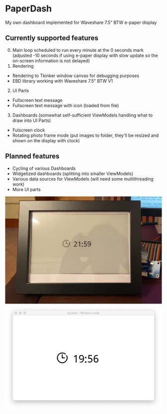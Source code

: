 # PaperDash
My own dashboard implemented for Waveshare 7.5" BTW e-paper display

## Currently supported features
0. Main loop scheduled to run every minute at the 0 seconds mark (adjusted -10 seconds if using e-paper display with slow update so the on-screen information is not delayed)
1. Rendering
  * Rendering to Tkinker window canvas for debugging purposes
  * EBD library working with Waveshare 7.5" BTW V1
2. UI Parts
  * Fullscreen text message
  * Fullscreen text message with icon (loaded from file)
3. Dashboards (somewhat self-sufficient ViewModels handling what to draw into UI Parts)
  * Fulscreen clock
  * Rotating photo frame mode (put images to folder, they'll be resized and shown on the display with clock)
  
## Planned features
* Cycling of various Dashboards
* Widgetized dashboards (splitting into smaller ViewModels)
* Various data sources for ViewModels (will need some multithreading work)
* More UI parts

![Rendering to e-paper display][ebd-render]
![Rendering to Tkinker window][window-render]

[ebd-render]: https://github.com/Vybo/PaperDash/blob/master/Readme/ebd-render.png "Rendering to e-paper display"
[window-render]: https://github.com/Vybo/PaperDash/blob/master/Readme/window-render.png "Rendering to Tkinker window"
